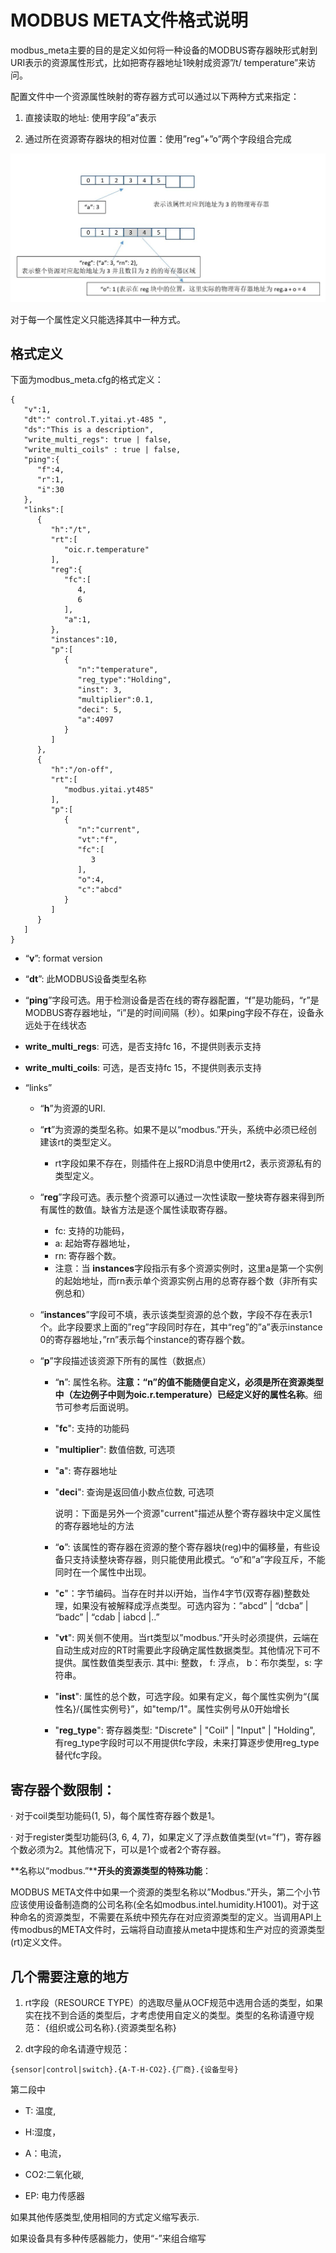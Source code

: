 

# MODBUS META文件格式说明

modbus_meta主要的目的是定义如何将一种设备的MODBUS寄存器映形式射到URI表示的资源属性形式，比如把寄存器地址1映射成资源”/t/ temperature”来访问。

 配置文件中一个资源属性映射的寄存器方式可以通过以下两种方式来指定：

1. 直接读取的地址: 使用字段”a”表示

2. 通过所在资源寄存器块的相对位置：使用”reg”+”o”两个字段组合完成

![](./mb_meta.JPG)

对于每一个属性定义只能选择其中一种方式。

## 格式定义

下面为modbus_meta.cfg的格式定义：

```
{
   "v":1,
   "dt":" control.T.yitai.yt-485 ",
   "ds":"This is a description",
   "write_multi_regs": true | false,
   "write_multi_coils" : true | false,
   "ping":{
      "f":4,
      "r":1,
      "i":30
   },
   "links":[
      {
         "h":"/t",
         "rt":[
            "oic.r.temperature"
         ],
         "reg":{
            "fc":[
               4,
               6
            ],
            "a":1,
         },
         "instances":10,
         "p":[
            {
               "n":"temperature",
               "reg_type":"Holding",
               "inst": 3,
               "multiplier":0.1,
               "deci": 5,
               "a":4097
            }
         ]
      },
      {
         "h":"/on-off",
         "rt":[
            "modbus.yitai.yt485"
         ],
         "p":[
            {
               "n":"current",
               "vt":"f",
               "fc":[
                  3
               ],
               "o":4,
               "c":"abcd"
            }
         ]
      }
   ]
}
```



- “**v**”: format version

- “**dt**”: 此MODBUS设备类型名称

-  “**ping**”字段可选。用于检测设备是否在线的寄存器配置，“f”是功能码，“r”是MODBUS寄存器地址，“i”是的时间间隔（秒）。如果ping字段不存在，设备永远处于在线状态

-  **write_multi_regs**: 可选，是否支持fc 16，不提供则表示支持
-  **write_multi_coils**: 可选，是否支持fc 15，不提供则表示支持


- “links”

  - “**h**”为资源的URI. 
  - “**rt**”为资源的类型名称。如果不是以“modbus.”开头，系统中必须已经创建该rt的类型定义。
    - rt字段如果不存在，则插件在上报RD消息中使用rt2，表示资源私有的类型定义。
  - “**reg**”字段可选。表示整个资源可以通过一次性读取一整块寄存器来得到所有属性的数值。缺省方法是逐个属性读取寄存器。
    - fc: 支持的功能码，
    - a: 起始寄存器地址，
    - rn: 寄存器个数。
    - 注意：当 **instances**字段指示有多个资源实例时，这里a是第一个实例的起始地址，而rn表示单个资源实例占用的总寄存器个数（非所有实例总和）
  -  “**instances**”字段可不填，表示该类型资源的总个数，字段不存在表示1个。此字段要求上面的”reg”字段同时存在，其中“reg”的”a”表示instance 0的寄存器地址，”rn”表示每个instance的寄存器个数。

  - “**p**”字段描述该资源下所有的属性（数据点）

    - “**n**”: 属性名称。**注意：“n”的值不能随便自定义，必须是所在资源类型中（左边例子中则为oic.r.temperature）已经定义好的属性名称**。细节可参考后面说明。

    - "**fc**": 支持的功能码

    - "**multiplier**": 数值倍数, 可选项

    - "**a**": 寄存器地址

    - "**deci**": 查询是返回值小数点位数, 可选项

      说明：下面是另外一个资源"current"描述从整个寄存器块中定义属性的寄存器地址的方法

    - “**o**”: 该属性的寄存器在资源的整个寄存器块(reg)中的偏移量，有些设备只支持读整块寄存器，则只能使用此模式。“o”和”a”字段互斥，不能同时在一个属性中出现。

    - "**c**"：字节编码。当存在时并以i开始，当作4字节(双寄存器)整数处理，如果没有被解释成浮点类型。可选内容为：”abcd” | “dcba” | “badc” | “cdab | iabcd |..”

    - "**vt**": 网关侧不使用。当rt类型以”modbus.”开头时必须提供，云端在自动生成对应的RT时需要此字段确定属性数据类型。其他情况下可不提供。属性数值类型表示. 其中i: 整数， f: 浮点， b：布尔类型，s: 字符串。

    - "**inst**": 属性的总个数，可选字段。如果有定义，每个属性实例为“{属性名}/{属性实例号}”，如"temp/1"。属性实例号从0开始增长

    - "**reg_type**": 寄存器类型: "Discrete" | "Coil" | "Input" | "Holding", 有reg_type字段时可以不用提供fc字段，未来打算逐步使用reg_type替代fc字段。


## **寄存器个数限制**：

·       对于coil类型功能码(1, 5)，每个属性寄存器个数是1。

·       对于register类型功能码(3, 6, 4, 7)，如果定义了浮点数值类型(vt=”f”)，寄存器个数必须为2。其他情况下，可以是1个或者2个寄存器。



**名称以“modbus.”****开头的资源类型的特殊功能**：

MODBUS META文件中如果一个资源的类型名称以”Modbus.”开头，第二个小节应该使用设备制造商的公司名称(全名如modbus.intel.humidity.H1001)。对于这种命名的资源类型，不需要在系统中预先存在对应资源类型的定义。当调用API上传modbus的META文件时，云端将自动直接从meta中提炼和生产对应的资源类型(rt)定义文件。

  

## 几个需要注意的地方

1. rt字段（RESOURCE TYPE）的选取尽量从OCF规范中选用合适的类型，如果实在找不到合适的类型后，才考虑使用自定义的类型。类型的名称请遵守规范： {组织或公司名称}.{资源类型名称}

2. dt字段的命名请遵守规范：

```
{sensor|control|switch}.{A-T-H-CO2}.{厂商}.{设备型号}
```

第二段中

- T: 温度, 

- H:湿度， 

- A：电流，

- CO2:二氧化碳, 

- EP: 电力传感器

 

如果其他传感类型,使用相同的方式定义缩写表示.

如果设备具有多种传感器能力，使用“-”来组合缩写